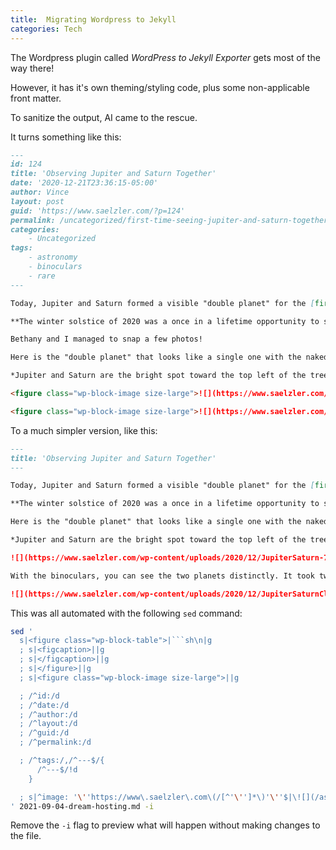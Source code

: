 ```yaml
---
title:  Migrating Wordpress to Jekyll
categories: Tech
---
```


The Wordpress plugin called *WordPress to Jekyll Exporter* gets most of the way there!

However, it has it's own theming/styling code, plus some non-applicable front matter.

To sanitize the output, AI came to the rescue.

It turns something like this:

```md
---
id: 124
title: 'Observing Jupiter and Saturn Together'
date: '2020-12-21T23:36:15-05:00'
author: Vince
layout: post
guid: 'https://www.saelzler.com/?p=124'
permalink: /uncategorized/first-time-seeing-jupiter-and-saturn-together/
categories:
    - Uncategorized
tags:
    - astronomy
    - binoculars
    - rare
---

Today, Jupiter and Saturn formed a visible "double planet" for the [first time in 800 years](https://www.cbsnews.com/news/saturn-jupiter-winter-solstice-great-conjunction/). It was also the winter solstice.

**The winter solstice of 2020 was a once in a lifetime opportunity to see the planets align!**

Bethany and I managed to snap a few photos!

Here is the "double planet" that looks like a single one with the naked eye.

*Jupiter and Saturn are the bright spot toward the top left of the tree.*

<figure class="wp-block-image size-large">![](https://www.saelzler.com/wp-content/uploads/2020/12/JupiterSaturn-768x1024.jpg)</figure>With the binoculars, you can see the two planets distinctly. It took both of us together holding the phone camera and binoculars to make this happen ????

<figure class="wp-block-image size-large">![](https://www.saelzler.com/wp-content/uploads/2020/12/JupiterSaturnClose.png)</figure>
```

To a much simpler version, like this:

```md
---
title: 'Observing Jupiter and Saturn Together'
---

Today, Jupiter and Saturn formed a visible "double planet" for the [first time in 800 years](https://www.cbsnews.com/news/saturn-jupiter-winter-solstice-great-conjunction/). It was also the winter solstice.

**The winter solstice of 2020 was a once in a lifetime opportunity to see the planets align!**

Here is the "double planet" that looks like a single one with the naked eye.

*Jupiter and Saturn are the bright spot toward the top left of the tree.*

![](https://www.saelzler.com/wp-content/uploads/2020/12/JupiterSaturn-768x1024.jpg)

With the binoculars, you can see the two planets distinctly. It took two people holding the phone camera and binoculars to make this happen!

![](https://www.saelzler.com/wp-content/uploads/2020/12/JupiterSaturnClose.png)
```

This was all automated with the following `sed` command:

```sh
sed '
  s|<figure class="wp-block-table">|```sh\n|g
  ; s|<figcaption>||g
  ; s|</figcaption>||g
  ; s|</figure>||g
  ; s|<figure class="wp-block-image size-large">||g

  ; /^id:/d
  ; /^date:/d
  ; /^author:/d
  ; /^layout:/d
  ; /^guid:/d
  ; /^permalink:/d

  ; /^tags:/,/^---$/{
      /^---$/!d
    }

  ; s|^image: '\''https://www\.saelzler\.com\(/[^'\'']*\)'\''$|\![](/assets\1)|
' 2021-09-04-dream-hosting.md -i
```

Remove the `-i` flag to preview what will happen without making changes to the file.

